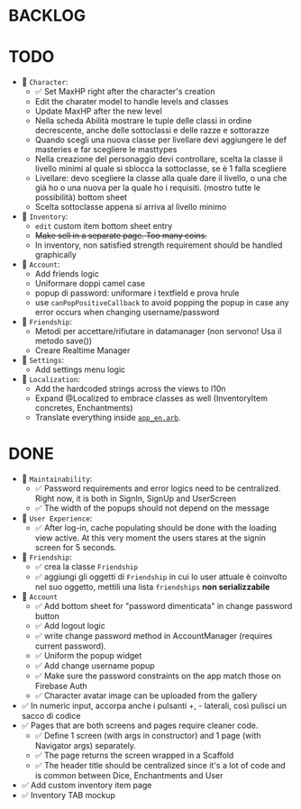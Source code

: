 # BACKLOG

# TODO
- 📌 `Character`:
  - ✅ Set MaxHP right after the character's creation
  - Edit the charater model to handle levels and classes
  - Update MaxHP after the new level
  - Nella scheda Abilità mostrare le tuple delle classi in ordine decrescente, anche delle sottoclassi e delle razze e sottorazze
  - Quando scegli una nuova classe per livellare devi aggiungere le def masteries e far scegliere le masttypes
  - Nella creazione del personaggio devi controllare, scelta la classe il livello minimi al quale si sblocca la sottoclasse, se è 1 falla scegliere
  - Livellare: devo scegliere la classe alla quale dare il livello, o una che già ho o una nuova per la quale ho i requisiti. (mostro tutte le possibilità) bottom sheet
  - Scelta sottoclasse appena si arriva al livello minimo
- 📌 `Inventory`:
  - `edit` custom item bottom sheet entry
  - ~~Make sell in a separate page. Too many coins.~~
  - In inventory, non satisfied strength requirement should be handled graphically
- 📌 `Account`:
  - Add friends logic
  - Uniformare doppi camel case
  - popup di password: uniformare i textfield e prova hrule
  - use `canPopPositiveCallback` to avoid popping the popup in case any error occurs when changing username/password
- 📌 `Friendship`:
  - Metodi per accettare/rifiutare in datamanager (non servono! Usa il metodo save())
  - Creare Realtime Manager
- 📌 `Settings`:
  - Add settings menu logic
- 📌 `Localization`:
  - Add the hardcoded strings across the views to l10n
  - Expand @Localized to embrace classes as well (InventoryItem concretes, Enchantments)
  - Translate everything inside [`app_en.arb`](lib/l10n/app_en.arb).

# DONE
- 📌 `Maintainability`:
  - ✅ Password requirements and error logics need to be centralized. Right now, it is both in SignIn, SignUp and UserScreen
  - ✅ The width of the popups should not depend on the message
- 📌 `User Experience`:
  - ✅ After log-in, cache populating should be done with the loading view active. At this very moment the users stares at the signin screen for 5 seconds.
- 📌 `Friendship`:
  - ✅ crea la classe `Friendship`
  - ✅ aggiungi gli oggetti di `Friendship` in cui lo user attuale è coinvolto nel suo oggetto, mettili una lista `friendships` **non serializzabile**
- 📌 `Account` 
  - ✅ Add bottom sheet for "password dimenticata" in change password button
  - ✅ Add logout logic
  - ✅ write change password method in AccountManager (requires current password).
  - ✅ Uniform the popup widget
  - ✅ Add change username popup
  - ✅ Make sure the password constraints on the app match those on Firebase Auth
  - ✅ Character avatar image can be uploaded from the gallery
- ✅ In numeric input, accorpa anche i pulsanti +, - laterali, così pulisci un sacco di codice
- ✅ Pages that are both screens and pages require cleaner code.
  - ✅ Define 1 screen (with args in constructor) and 1 page (with Navigator args) separately.
  - ✅ The page returns the screen wrapped in a Scaffold
  - ✅ The header title should be centralized since it's a lot of code and is common between Dice, Enchantments and User
- ✅ Add custom inventory item page
- ✅ Inventory TAB mockup
